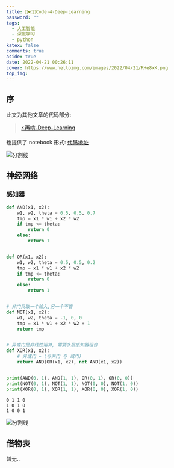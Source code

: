 ```yaml
---
title: 👩‍❤️‍💋‍👨Code-4-Deep-Learning
password: ""
tags:
  - 人工智能
  - 深度学习
  - python
katex: false
comments: true
aside: true
date: 2022-04-21 00:26:11
cover: https://www.helloimg.com/images/2022/04/21/RHe8xK.png
top_img:
---
```


<!--
 * @?: *********************************************************************
 * @Author: Weidows
 * @LastEditors: Weidows
 * @LastEditTime: 2022-04-20 23:11:24
 * @FilePath: \Blog-private\scaffolds\post.md
 * @Description:
 * @!: *********************************************************************
-->

## 序

此文为其他文章的代码部分:

> [⚡再啃-Deep-Learning](../../AI/DL)

也提供了 notebook 形式: [代码地址](https://github.com/Weidows-projects/public-post/blob/main/notebook/DL/DL.ipynb)

<a>![分割线](https://www.helloimg.com/images/2022/07/01/ZM0SoX.png)</a>


## 神经网络

### 感知器



```python
def AND(x1, x2):
    w1, w2, theta = 0.5, 0.5, 0.7
    tmp = x1 * w1 + x2 * w2
    if tmp <= theta:
        return 0
    else:
        return 1


def OR(x1, x2):
    w1, w2, theta = 0.5, 0.5, 0.2
    tmp = x1 * w1 + x2 * w2
    if tmp <= theta:
        return 0
    else:
        return 1


# 非门只取一个输入,另一个不管
def NOT(x1, x2):
    w1, w2, theta = -1, 0, 0
    tmp = x1 * w1 + x2 * w2 + 1
    return tmp


# 异或门是非线性运算, 需要多层感知器组合
def XOR(x1, x2):
    # 异或门 = (与非门 与 或门)
    return AND(OR(x1, x2), not AND(x1, x2))


print(AND(0, 1), AND(1, 1), OR(0, 1), OR(0, 0))
print(NOT(0, 1), NOT(1, 1), NOT(0, 0), NOT(1, 0))
print(XOR(0, 1), XOR(1, 1), XOR(0, 0), XOR(1, 0))

```

    0 1 1 0
    1 0 1 0
    1 0 0 1


<a>![分割线](https://www.helloimg.com/images/2022/07/01/ZM0SoX.png)</a>

## 借物表

暂无..
